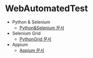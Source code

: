 # WebAutomatedTest
- Python &amp; Selenium
  - [Python&Selenium 문서](https://github.com/yjbae-ww/WebAutomatedTest/blob/main/Appium/AppiumDoccument.md)
- Selenium Grid
  - [PythonGrid 문서](https://github.com/yjbae-ww/WebAutomatedTest/blob/main/PythonSelenium/PythonSeleniumDocument.md)
- Appium
  - [Appium 문서](https://github.com/yjbae-ww/WebAutomatedTest/blob/main/Appium/AppiumDoccument.md)
